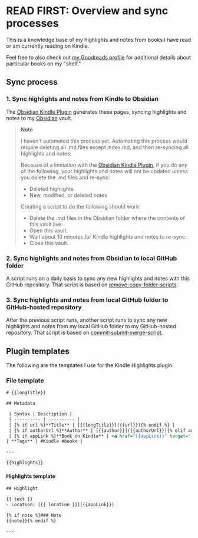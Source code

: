 # READ FIRST: Overview and sync processes

This is a knowledge base of my highlights and notes from books I have read or am currently reading on Kindle.

Feel free to also check out [my Goodreads profile](https://www.goodreads.com/user/show/70600963-joshua-wong) for additional details about particular books on my "shelf."

## Sync process

### 1. Sync highlights and notes from Kindle to Obsidian

The [Obsidian Kindle Plugin](https://github.com/hadynz/obsidian-kindle-plugin) generates these pages, syncing highlights and notes to my [Obsidian](https://obsidian.md/) vault.

> **Note**
> 
> I haven't automated this process yet. Automating this process would require deleting all .md files except index.md, and then re-syncing all highlights and notes. 
> 
> Because of a limitation with the [Obsidian Kindle Plugin](https://github.com/hadynz/obsidian-kindle-plugin), if you do any of the following, your highlights and notes will not be updated unless you delete the .md files and re-sync:
> - Deleted highlights
> - New, modified, or deleted notes
> 
> Creating a script to do the following should work:
> - Delete the .md files in the Obsidian folder where the contents of this vault live.
> - Open this vault.
> - Wait about 10 minutes for Kindle highlights and notes to re-sync.
> - Close this vault.

### 2. Sync highlights and notes from Obsidian to local GitHub folder

A script runs on a daily basis to sync any new highlights and notes with this GitHub repository. That script is based on [remove-copy-folder-scripts](https://josh-wong.github.io/remove-copy-folder-scripts/).

### 3. Sync highlights and notes from local GitHub folder to GitHub-hosted repository

After the previous script runs, another script runs to sync any new highlights and notes from my local GitHub folder to my GitHub-hosted repository. That script is based on [commit-submit-merge-script](https://github.com/josh-wong/commit-submit-merge-script).

## Plugin templates

The following are the templates I use for the Kindle Highlights plugin.

### File template

 ```xml
# {{longTitle}}

## Metadata

 | Syntax | Description |
 | ---------- | ---------- |
 | {% if url %}**Title** | [{{longTitle}}]({{url}}){% endif %} |
 | {% if authorUrl %}**Author** | [{{author}}]({{authorUrl}}){% elif author %}[[{{author}}]]{% endif %} |
 | {% if appLink %}**Book on Kindle** | <a href="{{appLink}}" target="_blank">Open in Kindle</a>{% endif %} |
 | **Tags** | #Kindle #books |
 
---

{{highlights}}
```

#### Highlights template

```xml
## Highlight

{{ text }}
- Location: [{{ location }}]({{appLink}})

{% if note %}### Note
{{note}}{% endif %}

---
```
